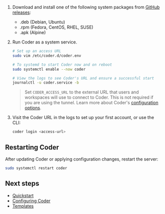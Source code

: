 1. Download and install one of the following system packages from [GitHub releases](https://github.com/coder/coder/releases):

   - .deb (Debian, Ubuntu)
   - .rpm (Fedora, CentOS, RHEL, SUSE)
   - .apk (Alpine)

1. Run Coder as a system service.

   ```sh
   # Set up an access URL
   sudo vim /etc/coder.d/coder.env

   # To systemd to start Coder now and on reboot
   sudo systemctl enable --now coder

   # View the logs to see Coder's URL and ensure a successful start
   journalctl -u coder.service -b
   ```

   > Set `CODER_ACCESS_URL` to the external URL that users and workspaces will use to
   > connect to Coder. This is not required if you are using the tunnel. Learn more
   > about Coder's [configuration options](../admin/configure.md).

1. Visit the Coder URL in the logs to set up your first account, or use the CLI:

   ```sh
   coder login <access-url>
   ```

## Restarting Coder

After updating Coder or applying configuration changes, restart the server:

```sh
sudo systemctl restart coder
```

## Next steps

- [Quickstart](../quickstart.md)
- [Configuring Coder](../admin/configure.md)
- [Templates](../templates.md)
